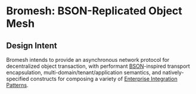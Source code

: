 # Bromesh: BSON-Replicated Object Mesh

## Design Intent

Bromesh intends to provide an asynchronous network protocol for decentralized object transaction,
with performant [BSON](http://bsonspec.org/)-inspired transport encapsulation,
multi-domain/tenant/application semantics, and natively-specified constructs
for composing a variety of [Enterprise Integration Patterns](http://eaipatterns.com/).
